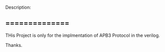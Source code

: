 Description:


==============
--------------

THis Project is only for the implmentation of APB3 Protocol in the verilog.

Thanks.
